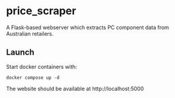 # price_scraper

A Flask-based webserver which extracts PC component data from Australian retailers.

## Launch

Start docker containers with:

    docker compose up -d

The website should be available at http://localhost:5000
